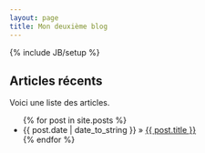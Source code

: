 ```yaml
---
layout: page
title: Mon deuxième blog
---
```

{% include JB/setup %}

## Articles récents

Voici une liste des articles.

<ul class="posts">
  {% for post in site.posts %}
    <li><span>{{ post.date | date_to_string }}</span> &raquo; <a href="{{ BASE_PATH }}{{ post.url }}">{{ post.title }}</a></li>
  {% endfor %}
</ul>
